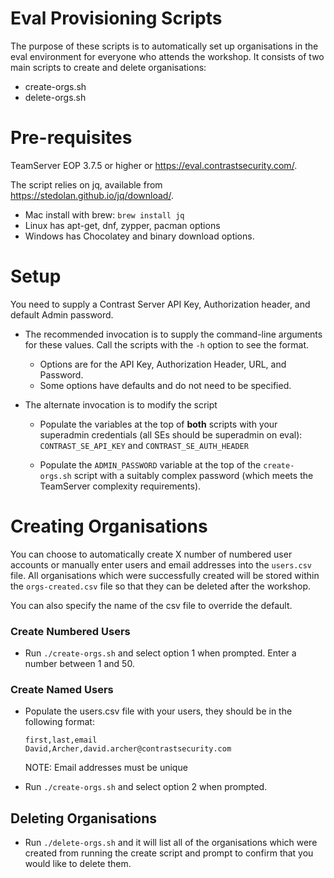 # Eval Provisioning Scripts

The purpose of these scripts is to automatically set up organisations in the eval environment for everyone who attends the workshop. It consists of two main scripts to create and delete organisations:

* create-orgs.sh
* delete-orgs.sh

# Pre-requisites

TeamServer EOP 3.7.5 or higher or https://eval.contrastsecurity.com/.  

The script relies on jq, available from https://stedolan.github.io/jq/download/.

- Mac install with brew: `brew install jq`
- Linux has apt-get, dnf, zypper, pacman options
- Windows has Chocolatey and binary download options.

# Setup

You need to supply a Contrast Server API Key, Authorization header, and default Admin password. 

- The recommended invocation is to supply the command-line arguments for these values.  Call the scripts with the `-h` option to see the format.
    - Options are for the API Key, Authorization Header, URL, and Password.
    - Some options have defaults and do not need to be specified.

- The alternate invocation is to modify the script
    - Populate the variables at the top of **both** scripts with your superadmin credentials (all SEs should be superadmin on eval): `CONTRAST_SE_API_KEY` and `CONTRAST_SE_AUTH_HEADER`

    - Populate the `ADMIN_PASSWORD` variable at the top of the `create-orgs.sh` script with a suitably complex password (which meets the TeamServer complexity requirements).

# Creating Organisations

You can choose to automatically create X number of numbered user accounts or manually enter users and email addresses into the `users.csv` file. All organisations which were successfully created will be stored within the `orgs-created.csv` file so that they can be deleted after the workshop.

You can also specify the name of the csv file to override the default.

### Create Numbered Users

- Run `./create-orgs.sh` and select option 1 when prompted. Enter a number between 1 and 50.  

### Create Named Users

- Populate the users.csv file with your users, they should be in the following format:

    ```
    first,last,email
    David,Archer,david.archer@contrastsecurity.com
    ```
   
   NOTE: Email addresses must be unique

- Run `./create-orgs.sh` and select option 2 when prompted. 

## Deleting Organisations

- Run `./delete-orgs.sh` and it will list all of the organisations which were created from running the create script and prompt to confirm that you would like to delete them.  

